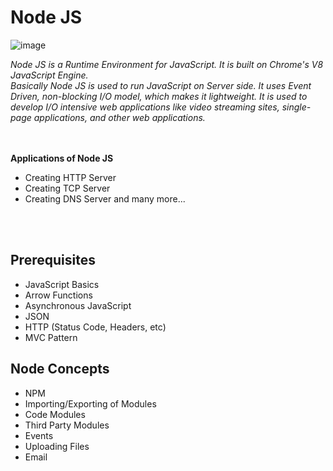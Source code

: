 # Node JS
![image](https://img.shields.io/badge/Node.js-339933?style=for-the-badge&logo=nodedotjs&logoColor=white)

*Node JS is a Runtime Environment for JavaScript. It is built on Chrome's V8 JavaScript Engine.<br>
Basically Node JS is used to run JavaScript on Server side. It uses  Event Driven, non-blocking I/O model, which makes it lightweight. It is used to develop I/O intensive web applications like video streaming sites, single-page applications, and other web applications.*<br>
<br>
<br>

**Applications of Node JS**
* Creating HTTP Server
* Creating TCP Server
* Creating DNS Server
and many more...<br>

<br>
<br>

## Prerequisites

* JavaScript Basics
* Arrow Functions
* Asynchronous JavaScript
* JSON
* HTTP (Status Code, Headers, etc)
* MVC Pattern


## Node Concepts

* NPM
* Importing/Exporting of Modules
* Code Modules
* Third Party Modules
* Events
* Uploading Files
* Email





